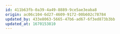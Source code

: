 ```yaml
---
id: 411b63fb-0a39-4a49-8889-9ce5ae3eaba8
origin: ac06c104-6d27-4609-9172-00b602c78784
updated_by: 433e8063-5665-47b6-ad67-6f3ed873b3bb
updated_at: 1670153810
---
```

